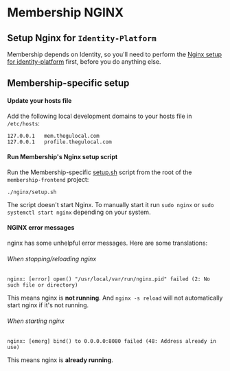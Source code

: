 # Membership NGINX

## Setup Nginx for `Identity-Platform`

Membership depends on Identity, so you'll need to perform the
[Nginx setup for identity-platform](https://github.com/guardian/identity-platform/blob/master/README.md#setup-nginx-for-local-development)
first, before you do anything else.

## Membership-specific setup

#### Update your hosts file

Add the following local development domains to your hosts file in `/etc/hosts`:

```
127.0.0.1   mem.thegulocal.com
127.0.0.1   profile.thegulocal.com
```

#### Run Membership's Nginx setup script

Run the Membership-specific [setup.sh](setup.sh) script from the root
of the `membership-frontend` project:

```
./nginx/setup.sh
```

The script doesn't start Nginx. To manually start it run `sudo nginx` or `sudo systemctl start nginx`
depending on your system.

#### NGINX error messages

nginx has some unhelpful error messages. Here are some translations:

###### When stopping/reloading nginx
```
nginx: [error] open() "/usr/local/var/run/nginx.pid" failed (2: No such file or directory)
```

This means nginx is **not running**. And `nginx -s reload` will not automatically start nginx if it's not running.

###### When starting nginx
```
nginx: [emerg] bind() to 0.0.0.0:8080 failed (48: Address already in use)
```

This means nginx is **already running**.
